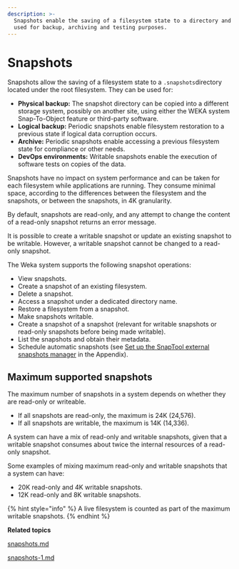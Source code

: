 ```yaml
---
description: >-
  Snapshots enable the saving of a filesystem state to a directory and can be
  used for backup, archiving and testing purposes.
---
```


# Snapshots

Snapshots allow the saving of a filesystem state to a `.snapshots`directory located under the root filesystem. They can be used for:

* **Physical backup:** The snapshot directory can be copied into a different storage system, possibly on another site, using either the WEKA system Snap-To-Object feature or third-party software.
* **Logical backup:** Periodic snapshots enable filesystem restoration to a previous state if logical data corruption occurs.
* **Archive:** Periodic snapshots enable accessing a previous filesystem state for compliance or other needs.
* **DevOps environments:** Writable snapshots enable the execution of software tests on copies of the data.

Snapshots have no impact on system performance and can be taken for each filesystem while applications are running. They consume minimal space, according to the differences between the filesystem and the snapshots, or between the snapshots, in 4K granularity.

By default, snapshots are read-only, and any attempt to change the content of a read-only snapshot returns an error message.

It is possible to create a writable snapshot or update an existing snapshot to be writable. However, a writable snapshot cannot be changed to a read-only snapshot.

The Weka system supports the following snapshot operations:

* View snapshots.
* Create a snapshot of an existing filesystem.
* Delete a snapshot.
* Access a snapshot under a dedicated directory name.
* Restore a filesystem from a snapshot.
* Make snapshots writable.
* Create a snapshot of a snapshot (relevant for writable snapshots or read-only snapshots before being made writable).
* List the snapshots and obtain their metadata.
* Schedule automatic snapshots (see [Set up the SnapTool external snapshots manager](broken-reference) in the Appendix).

## Maximum supported snapshots

The maximum number of snapshots in a system depends on whether they are read-only or writeable.

* If all snapshots are read-only, the maximum is 24K (24,576).
* If all snapshots are writable, the maximum is 14K (14,336).

A system can have a mix of read-only and writable snapshots, given that a writable snapshot consumes about twice the internal resources of a read-only snapshot.

Some examples of mixing maximum read-only and writable snapshots that a system can have:

* 20K read-only and 4K writable snapshots.
* 12K read-only and 8K writable snapshots.

{% hint style="info" %}
A live filesystem is counted as part of the maximum writable snapshots.
{% endhint %}

**Related topics**

[snapshots.md](snapshots.md "mention")

[snapshots-1.md](snapshots-1.md "mention")
